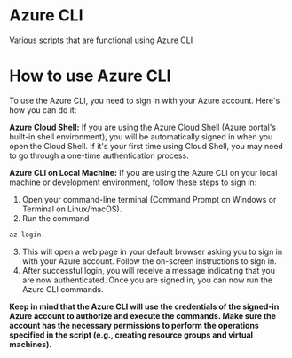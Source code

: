 # Azure CLI
Various scripts that are functional using Azure CLI
# How to use Azure CLI

To use the Azure CLI, you need to sign in with your Azure account. Here's how you can do it:

**Azure Cloud Shell:**
If you are using the Azure Cloud Shell (Azure portal's built-in shell environment), you will be automatically signed in when you open the Cloud Shell. If it's your first time using Cloud Shell, you may need to go through a one-time authentication process.

**Azure CLI on Local Machine:**
If you are using the Azure CLI on your local machine or development environment, follow these steps to sign in:

1. Open your command-line terminal (Command Prompt on Windows or Terminal on Linux/macOS).
2. Run the command
``` bash
az login.
```
3. This will open a web page in your default browser asking you to sign in with your Azure account. Follow the on-screen instructions to sign in.
4. After successful login, you will receive a message indicating that you are now authenticated. Once you are signed in, you can now run the Azure CLI commands.

**Keep in mind that the Azure CLI will use the credentials of the signed-in Azure account to authorize and execute the commands. Make sure the account has the necessary permissions to perform the operations specified in the script (e.g., creating resource groups and virtual machines).**
